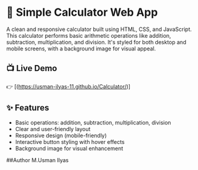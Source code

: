 # 🧮 Simple Calculator Web App

A clean and responsive calculator built using HTML, CSS, and JavaScript. This calculator performs basic arithmetic operations like addition, subtraction, multiplication, and division. It's styled for both desktop and mobile screens, with a background image for visual appeal.

## 📺 Live Demo

👉 [(https://usman-ilyas-11.github.io/Calculator/)]


## ✨ Features

- Basic operations: addition, subtraction, multiplication, division
- Clear and user-friendly layout
- Responsive design (mobile-friendly)
- Interactive button styling with hover effects
- Background image for visual enhancement

##Author
M.Usman Ilyas

